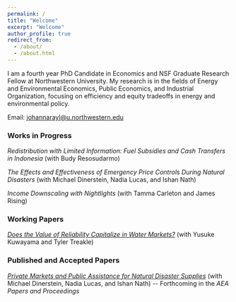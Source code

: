 ```yaml
---
permalink: /
title: "Welcome"
excerpt: "Welcome"
author_profile: true
redirect_from: 
  - /about/
  - /about.html
---
```


I am a fourth year PhD Candidate in Economics and NSF Graduate Research Fellow at Northwestern University. My research is in the fields of Energy and Environmental Economics, Public Economics, and Industrial Organization, focusing on efficiency and equity tradeoffs in energy and environmental policy. 

Email: [johannarayl@u.northwestern.edu](mailto:johannarayl@u.northwestern.edu)


### Works in Progress
_Redistribution with Limited Information: Fuel Subsidies and Cash Transfers in Indonesia_ (with Budy Resosudarmo)

_The Effects and Effectiveness of Emergency Price Controls During Natural Disasters_ (with Michael Dinerstein, Nadia Lucas, and Ishan Nath)

_Income Downscaling with Nightlights_ (with Tamma Carleton and James Rising)

### Working Papers 
_<a href="https://papers.ssrn.com/sol3/papers.cfm?abstract_id=4907647" target="_blank">Does the Value of Reliability Capitalize in Water Markets?</a>_ (with Yusuke Kuwayama and Tyler Treakle)

### Published and Accepted Papers
_<a href="https://jrayl.github.io/files/Dinerstein_etal_NaturalDisasterSupplies.pdf" target="_blank">Private Markets and Public Assistance for Natural Disaster Supplies</a>_ (with Michael Dinerstein, Nadia Lucas, and Ishan Nath) -- Forthcoming in the _AEA Papers and Proceedings_


